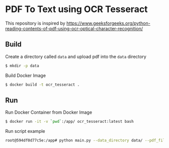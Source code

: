 # PDF To Text using OCR Tesseract

This repository is inspired by https://www.geeksforgeeks.org/python-reading-contents-of-pdf-using-ocr-optical-character-recognition/

## Build

Create a directory called `data` and upload pdf into the `data` directory

```sh
$ mkdir -p data
```

Build Docker Image

```sh
$ docker build -t ocr_tesseract .
```

## Run

Run Docker Container from Docker Image

```sh
$ docker run -it -v `pwd`:/app/ ocr_tesseract:latest bash
```

Run script example

```sh
root@594df0d77c5e:/app# python main.py --data_directory data/ --pdf_file <pdf_file> --output_file <output_text_file>
```